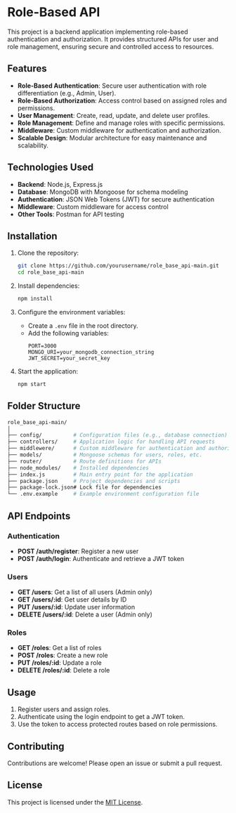 
# Role-Based API

This project is a backend application implementing role-based authentication and authorization. It provides structured APIs for user and role management, ensuring secure and controlled access to resources.

## Features

- **Role-Based Authentication**: Secure user authentication with role differentiation (e.g., Admin, User).
- **Role-Based Authorization**: Access control based on assigned roles and permissions.
- **User Management**: Create, read, update, and delete user profiles.
- **Role Management**: Define and manage roles with specific permissions.
- **Middleware**: Custom middleware for authentication and authorization.
- **Scalable Design**: Modular architecture for easy maintenance and scalability.

## Technologies Used

- **Backend**: Node.js, Express.js
- **Database**: MongoDB with Mongoose for schema modeling
- **Authentication**: JSON Web Tokens (JWT) for secure authentication
- **Middleware**: Custom middleware for access control
- **Other Tools**: Postman for API testing

## Installation

1. Clone the repository:
   ```bash
   git clone https://github.com/yourusername/role_base_api-main.git
   cd role_base_api-main
   ```

2. Install dependencies:
   ```bash
   npm install
   ```

3. Configure the environment variables:
   - Create a `.env` file in the root directory.
   - Add the following variables:
     ```
     PORT=3000
     MONGO_URI=your_mongodb_connection_string
     JWT_SECRET=your_secret_key
     ```

4. Start the application:
   ```bash
   npm start
   ```

## Folder Structure

```bash
role_base_api-main/
│
├── config/          # Configuration files (e.g., database connection)
├── controllers/     # Application logic for handling API requests
├── middlewere/      # Custom middleware for authentication and authorization
├── models/          # Mongoose schemas for users, roles, etc.
├── router/          # Route definitions for APIs
├── node_modules/    # Installed dependencies
├── index.js         # Main entry point for the application
├── package.json     # Project dependencies and scripts
├── package-lock.json# Lock file for dependencies
└── .env.example     # Example environment configuration file
```

## API Endpoints

### Authentication
- **POST /auth/register**: Register a new user
- **POST /auth/login**: Authenticate and retrieve a JWT token

### Users
- **GET /users**: Get a list of all users (Admin only)
- **GET /users/:id**: Get user details by ID
- **PUT /users/:id**: Update user information
- **DELETE /users/:id**: Delete a user (Admin only)

### Roles
- **GET /roles**: Get a list of roles
- **POST /roles**: Create a new role
- **PUT /roles/:id**: Update a role
- **DELETE /roles/:id**: Delete a role

## Usage

1. Register users and assign roles.
2. Authenticate using the login endpoint to get a JWT token.
3. Use the token to access protected routes based on role permissions.

## Contributing

Contributions are welcome! Please open an issue or submit a pull request.

## License

This project is licensed under the [MIT License](LICENSE).
